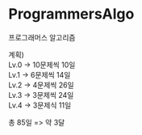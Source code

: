 # ProgrammersAlgo
프로그래머스 알고리즘

계획) <br/>
Lv.0 -> 10문제씩 10일 <br/>
Lv.1 -> 6문제씩 14일 <br/>
Lv.2 -> 4문제씩 26일 <br/>
Lv.3 -> 3문제씩 24일 <br/>
Lv.4 -> 3문제식 11일 <br/>

총 85일 => 약 3달
